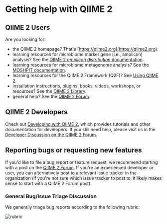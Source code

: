 # Getting help with QIIME 2

## QIIME 2 Users

Are you looking for:
- the QIIME 2 homepage? That's [https://qiime2.org](https://qiime2.org).
- learning resources for microbiome marker gene (i.e., amplicon) analysis? See the [QIIME 2 *amplicon distribution* documentation](https://amplicon-docs.readthedocs.io).
- learning resources for microbiome metagenome analysis? See the [MOSHPIT documentation](https://moshpit.readthedocs.io).
- learning resources for the QIIME 2 Framework (Q2F)? See [Using QIIME 2](https://use.qiime2.org).
- installation instructions, plugins, books, videos, workshops, or resources? See the [QIIME 2 Library](https://library.qiime2.org).
- general help? See the [QIIME 2 Forum](https://forum.qiime2.org).

## QIIME 2 Developers

Check out [Developing with QIIME 2](https://develop.qiime2.org/), which provides tutorials and other documentation for developers.
If you still need help, please visit us in the [Developer Discussion on the QIIME 2 Forum](https://forum.qiime2.org/c/dev-discussion).

## Reporting bugs or requesting new features

If you'd like to file a bug report or feature request, we recommend starting with a post on the [QIIME 2 Forum](https://forum.qiime2.org/).
If you're an experienced developer or user, you can alternatively post to a relevant issue tracker in the organization (if you're not sure which issue tracker to post to, it likely makes sense to start with a QIIME 2 Forum post).

### General Bug/Issue Triage Discussion

We generally triage bug reports according to the following rubric:

![rubric](./issue-triage-rubric.png?raw=true)
